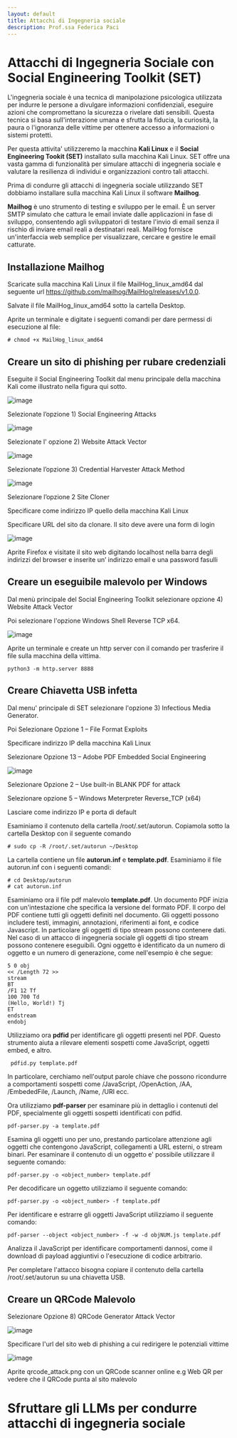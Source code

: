 ```yaml
---
layout: default
title: Attacchi di Ingegneria sociale
description: Prof.ssa Federica Paci
---
```

# Attacchi di Ingegneria Sociale con Social Engineering Toolkit (SET) 

L'ingegneria sociale è una tecnica di manipolazione psicologica utilizzata per indurre le persone a divulgare informazioni confidenziali, eseguire azioni che compromettano la sicurezza o rivelare dati sensibili. Questa tecnica si basa sull'interazione umana e sfrutta la fiducia, la curiosità, la paura o l'ignoranza delle vittime per ottenere accesso a informazioni o sistemi protetti.

Per questa attivita' utilizzeremo la macchina **Kali Linux** e il **Social Engineering Tookit (SET)** installato sulla macchina Kali Linux. 
SET  offre una vasta gamma di funzionalità per simulare attacchi di ingegneria sociale e valutare la resilienza di individui e organizzazioni contro tali attacchi. 

Prima di condurre gli attacchi di ingegneria sociale utilizzando SET dobbiamo installare sulla macchina Kali Linux il software **Mailhog**.

**Mailhog** è uno strumento di testing e sviluppo per le email. È un server SMTP simulato che cattura le email inviate dalle applicazioni in fase di sviluppo, consentendo agli sviluppatori di testare l'invio di email senza il rischio di inviare email reali a destinatari reali. MailHog fornisce un'interfaccia web semplice per visualizzare, cercare e gestire le email catturate.

## Installazione Mailhog

Scaricate sulla macchina Kali Linux il file MailHog_linux_amd64 dal seguente url https://github.com/mailhog/MailHog/releases/v1.0.0.

Salvate il file MailHog_linux_amd64 sotto la cartella Desktop.

Aprite un terminale e digitate i seguenti comandi per dare permessi di esecuzione al file:

```
# chmod +x MailHog_linux_amd64
```


## Creare un sito di phishing per rubare credenziali


Eseguite il Social Engineering Toolkit dal menu principale della macchina Kali come illustrato nella figura qui sotto.

![image](set1.png)

Selezionate l’opzione 1) Social Engineering Attacks

![image](set2.png)

Selezionate l' opzione 2) Website Attack Vector

![image](set3.png)

Selezionate l’opzione 3) Credential Harvester Attack Method

![image](set4.png)

Selezionare l’opzione 2 Site Cloner 

Specificare come indirizzo IP quello della macchina Kali Linux

Specificare URL del sito da clonare. Il sito deve avere una form di login

![image](set5.png)

Aprite Firefox e visitate il sito web digitando localhost nella barra degli indirizzi del browser e inserite un’ indirizzo email e una password fasulli

## Creare un eseguibile malevolo per Windows

Dal menù principale del Social Engineering Toolkit selezionare opzione 4) Website Attack Vector

Poi selezionare l'opzione Windows Shell Reverse TCP x64.

![image](payload.png)

Aprite un terminale e create un http server con il comando per trasferire il file sulla macchina della vittima.

```
python3 -m http.server 8888
```

## Creare Chiavetta USB infetta 

Dal menu' principale di SET selezionare l'opzione 3) Infectious Media Generator.

Poi Selezionare Opzione 1 – File Format Exploits

Specificare indirizzo IP della macchina Kali Linux 

Selezionare Opzione 13 – Adobe PDF Embedded Social Engineering

![image](usb1.png)

Selezionare Opzione 2 – Use built-in BLANK PDF for attack

Selezionare opzione 5 – Windows Meterpreter Reverse_TCP (x64)

Lasciare come indirizzo IP e porta di default

Esaminiamo il contenuto della cartella /root/.set/autorun. Copiamola sotto la cartella Desktop con il seguente comando
```
# sudo cp -R /root/.set/autorun ~/Desktop 
```
La cartella contiene un file **autorun.inf** e **template.pdf**. Esaminiamo il file autorun.inf con i seguenti comandi: 
```
# cd Desktop/autorun
# cat autorun.inf
```
Esaminiamo ora il file pdf malevolo **template.pdf**.  Un documento PDF inizia con un'intestazione che specifica la versione del formato PDF. Il corpo del PDF contiene tutti gli oggetti definiti nel documento. Gli oggetti possono includere testi, immagini, annotazioni, riferimenti ai font, e codice Javascript. In particolare gli oggetti di tipo stream possono contenere dati. Nel caso di un attacco di ingegneria sociale gli oggetti di tipo stream possono contenere eseguibili.  Ogni oggetto è identificato da un numero di oggetto e un numero di generazione, come nell'esempio è che segue:
```
5 0 obj
<< /Length 72 >>
stream
BT
/F1 12 Tf
100 700 Td
(Hello, World!) Tj
ET
endstream
endobj
```
Utilizziamo ora  **pdfid** per identificare gli oggetti presenti nel PDF. Questo strumento aiuta a rilevare elementi sospetti come JavaScript, oggetti embed, e altro.

```
 pdfid.py template.pdf

```

In particolare, cerchiamo nell'output parole chiave che possono ricondurre a comportamenti sospetti come /JavaScript, /OpenAction, /AA, /EmbededFile, /Launch, /Name, /URI ecc.

Ora utilizziamo **pdf-parser** per esaminare più in dettaglio i contenuti del PDF, specialmente gli oggetti sospetti identificati con pdfid.

```
pdf-parser.py -a template.pdf
```

Esamina gli oggetti uno per uno, prestando particolare attenzione agli oggetti che contengono JavaScript, collegamenti a URL esterni, o stream binari. Per esaminare il contenuto di un oggetto e' possibile utilizzare il seguente comando: 

```
pdf-parser.py -o <object_number> template.pdf
```

Per decodificare un oggetto utilizziamo il seguente comando:

```
pdf-parser.py -o <object_number> -f template.pdf
```
Per identificare e estrarre gli oggetti JavaScript utilizziamo il seguente comando:

```
pdf-parser --object <object_number> -f -w -d objNUM.js template.pdf
```
Analizza il JavaScript per identificare comportamenti dannosi, come il download di payload aggiuntivi o l'esecuzione di codice arbitrario.

Per completare l'attacco bisogna copiare il contenuto della cartella /root/.set/autorun su una chiavetta USB.

## Creare un QRCode Malevolo 

Selezionare Opzione 8) QRCode Generator Attack Vector 

![image](qrcode1.png)

Specificare l'url del sito web di phishing a cui redirigere le potenziali vittime 

![image](qrcode2.png)

Aprite qrcode_attack.png con un QRCode scanner online e.g Web QR per vedere che il QRCode punta al sito malevolo


# Sfruttare gli LLMs per condurre attacchi di ingegneria sociale

